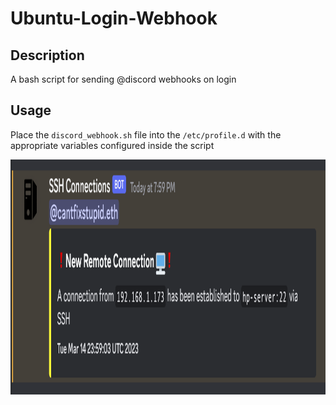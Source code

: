 # Ubuntu-Login-Webhook

## Description
A bash script for sending @discord webhooks on login

## Usage
Place the `discord_webhook.sh` file into the `/etc/profile.d` with the appropriate variables configured inside the script

<img src="./.github/resources/webhook_ex.png" width="901" height="376" >
